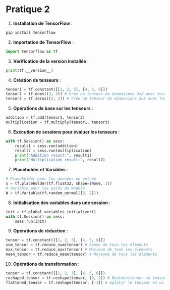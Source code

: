 # Pratique 2
1. **Installation de TensorFlow** :
```python
pip install tensorflow
```

2. **Importation de TensorFlow** :
```python
import tensorflow as tf
```

3. **Vérification de la version installée** :
```python
print(tf.__version__)
```

4. **Création de tenseurs** :
```python
tensor1 = tf.constant([[1, 2, 3], [4, 5, 6]])
tensor2 = tf.ones((3, 3)) # Crée un tenseur de dimensions 3x3 avec toutes les valeurs à 1
tensor3 = tf.zeros((2, 2)) # Crée un tenseur de dimensions 2x2 avec toutes les valeurs à 0
```

5. **Opérations de base sur les tenseurs** :
```python
addition = tf.add(tensor1, tensor2)
multiplication = tf.multiply(tensor1, tensor3)
```

6. **Exécution de sessions pour évaluer les tenseurs** :
```python
with tf.Session() as sess:
    result1 = sess.run(addition)
    result2 = sess.run(multiplication)
    print("Addition result:", result1)
    print("Multiplication result:", result2)
```

7. **Placeholder et Variables** :
```python
# Placeholder pour les données en entrée
x = tf.placeholder(tf.float32, shape=(None, 3))
# Variable pour les poids du modèle
W = tf.Variable(tf.random_normal([3, 2]))
```

8. **Initialisation des variables dans une session** :
```python
init = tf.global_variables_initializer()
with tf.Session() as sess:
    sess.run(init)
```

9. **Opérations de réduction** :
```python
tensor = tf.constant([[1, 2, 3], [4, 5, 6]])
sum_tensor = tf.reduce_sum(tensor) # Somme de tous les éléments
max_tensor = tf.reduce_max(tensor) # Maximum de tous les éléments
mean_tensor = tf.reduce_mean(tensor) # Moyenne de tous les éléments
```

10. **Opérations de transformation** :
```python
tensor = tf.constant([[1, 2, 3], [4, 5, 6]])
reshaped_tensor = tf.reshape(tensor, [3, 2]) # Redimensionner le tenseur
flattened_tensor = tf.reshape(tensor, [-1]) # Aplatir le tenseur en un vecteur
```
